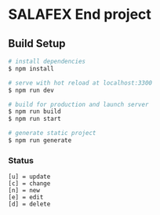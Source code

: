 # SALAFEX End project

## Build Setup

```bash
# install dependencies
$ npm install

# serve with hot reload at localhost:3300
$ npm run dev

# build for production and launch server
$ npm run build
$ npm run start

# generate static project
$ npm run generate
```


### Status
```
[u] = update
[c] = change
[n] = new
[e] = edit
[d] = delete
```